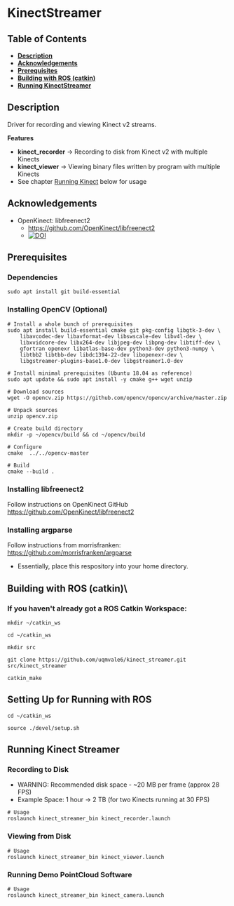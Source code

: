 # KinectStreamer

## Table of Contents
* [**Description**](README.md#description)
* [**Acknowledgements**](README.md#acknowledgements)
* [**Prerequisites**](README.md#prerequisites)
* [**Building with ROS (catkin)**](README.md#building-with-ros-catkin)
* [**Running KinectStreamer**](README.md#running-kinect-streamer)
## Description

Driver for recording and viewing Kinect v2 streams.

**Features**
- **kinect_recorder** -> Recording to disk from Kinect v2 with multiple Kinects
- **kinect_viewer** -> Viewing binary files written by program with multiple Kinects
- See chapter [Running Kinect](README.md#running-kinect-streamer) below for usage

## Acknowledgements
- OpenKinect: libfreenect2
    - https://github.com/OpenKinect/libfreenect2
    - [![DOI](https://zenodo.org/badge/DOI/10.5281/zenodo.50641.svg)](https://doi.org/10.5281/zenodo.50641)

## Prerequisites
### Dependencies
```console
sudo apt install git build-essential
```
### Installing OpenCV (Optional)
```console
# Install a whole bunch of prerequisites
sudo apt install build-essential cmake git pkg-config libgtk-3-dev \
    libavcodec-dev libavformat-dev libswscale-dev libv4l-dev \
    libxvidcore-dev libx264-dev libjpeg-dev libpng-dev libtiff-dev \
    gfortran openexr libatlas-base-dev python3-dev python3-numpy \
    libtbb2 libtbb-dev libdc1394-22-dev libopenexr-dev \
    libgstreamer-plugins-base1.0-dev libgstreamer1.0-dev
```
```console
# Install minimal prerequisites (Ubuntu 18.04 as reference)
sudo apt update && sudo apt install -y cmake g++ wget unzip
```
```console
# Download sources
wget -O opencv.zip https://github.com/opencv/opencv/archive/master.zip
```
```console
# Unpack sources
unzip opencv.zip
```
```console
# Create build directory
mkdir -p ~/opencv/build && cd ~/opencv/build
```
```console
# Configure
cmake  ../../opencv-master
```
```console
# Build
cmake --build .
```
### Installing libfreenect2
Follow instructions on OpenKinect GitHub
https://github.com/OpenKinect/libfreenect2

### Installing argparse
Follow instructions from morrisfranken:
https://github.com/morrisfranken/argparse
- Essentially, place this respository into your home directory.

## Building with ROS (catkin)\
### If you haven't already got a ROS Catkin Workspace:
```console
mkdir ~/catkin_ws
```
```console
cd ~/catkin_ws
```
```console
mkdir src
```
```console
git clone https://github.com/uqmvale6/kinect_streamer.git src/kinect_streamer
```
```console
catkin_make
```
## Setting Up for Running with ROS
```console
cd ~/catkin_ws
```
```console
source ./devel/setup.sh
```
## Running Kinect Streamer
### Recording to Disk
- WARNING: Recommended disk space - ~20 MB per frame (approx 28 FPS)
- Example Space: 1 hour -> 2 TB (for two Kinects running at 30 FPS)
```console
# Usage
roslaunch kinect_streamer_bin kinect_recorder.launch
```
### Viewing from Disk
```console
# Usage
roslaunch kinect_streamer_bin kinect_viewer.launch
```
### Running Demo PointCloud Software
```console
# Usage
roslaunch kinect_streamer_bin kinect_camera.launch
```
